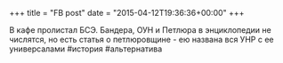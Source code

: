 +++
title = "FB post"
date = "2015-04-12T19:36:36+00:00"
+++

В кафе пролистал БСЭ. Бандера, ОУН и Петлюра в энциклопедии не числятся, но есть статья о петлюровщине - ею названа вся УНР с ее универсалами #история #альтернатива



